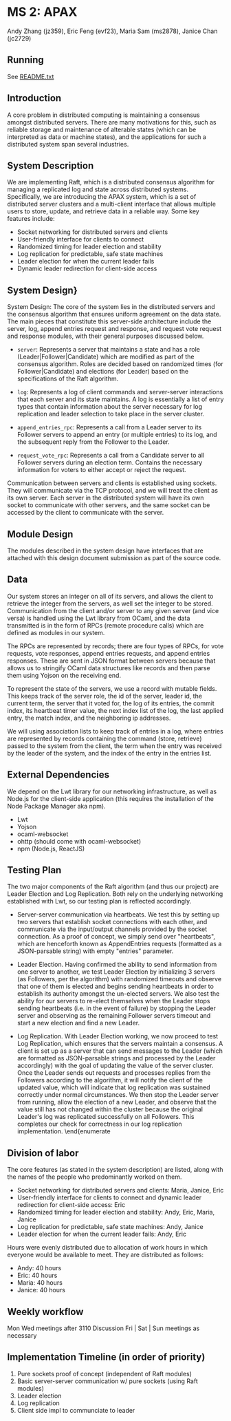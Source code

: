# MS 2: APAX
Andy Zhang (jz359), Eric Feng (evf23), Maria Sam (ms2878), Janice Chan (jc2729)

## Running

See [README.txt](./README.txt)

## Introduction
A core problem in distributed computing is maintaining a consensus amongst distributed
servers. There are many motivations for this, such as reliable storage and maintenance
of alterable states (which can be interpreted as data or machine states), and the
applications for such a distributed system span several industries.

## System Description
We are implementing Raft, which is a distributed consensus algorithm for managing a replicated
log and state across distributed systems. Specifically, we are introducing the APAX
system, which is a set of distributed server clusters and a multi-client interface that
allows multiple users to store, update, and retrieve data in a reliable way. Some key
features include:

- Socket networking for distributed servers and clients
-  User-friendly interface for clients to connect
- Randomized timing for leader election and stability
- Log replication for predictable, safe state machines
- Leader election for when the current leader fails
- Dynamic leader redirection for client-side access

## System Design}
System Design:
The core of the system lies in the distributed servers and the consensus algorithm that ensures uniform agreement on the data state. The main pieces that constitute this server-side architecture include the server, log, append entries request and response, and request vote request and response modules, with their general purposes discussed below.

- `server`: Represents a server that maintains a state and has a role (Leader|Follower|Candidate) which are modified as part of the consensus algorithm. Roles are decided based on randomized times (for Follower|Candidate) and elections (for Leader) based on the specifications of the Raft algorithm.

- `log`: Represents a log of client commands and server-server interactions that each server and its state maintains. A log is essentially a list of entry types that contain information about the server necessary for log replication and leader selection to take place in the server cluster.

- `append_entries_rpc`: Represents a call from a Leader server to its Follower servers to append an entry (or multiple entries) to its log, and the subsequent reply from the Follower to the Leader.

- `request_vote_rpc`: Represents a call from a Candidate server to all Follower servers during an election term. Contains the necessary information for voters to either accept or reject the request.

Communication between servers and clients is established using sockets. They will communicate via the TCP protocol, and we will treat the client as its own server. Each server in the distributed system will have its own socket to communicate with other servers, and the same socket can be accessed by the client to communicate with the server.

## Module Design

The modules described in the system design have interfaces that are attached with this design document submission as part of the source code.

## Data
Our system stores an integer on all of its servers, and allows the client to retrieve the integer from the servers, as well set the integer to be stored. Communication from the client and/or server to any given server (and vice versa) is handled using the Lwt library from OCaml, and the data transmitted is in the form of RPCs (remote procedure calls) which are defined as modules in our system.

The RPCs are represented by records; there are four types of RPCs, for vote requests, vote responses, append entries requests, and append entries responses. These are sent in JSON format between servers because that allows us to stringify OCaml data structures like records and then parse them using Yojson on the receiving end.

To represent the state of the servers, we use a record with mutable fields. 
This keeps track of the server role, the id of the server, leader id, the current term, the server that it voted for, the log of its entries, the commit index, its heartbeat timer value, the next index list of the log, the last applied entry, the match index, and the neighboring ip addresses. 

We will using association lists to keep track of entries in a log, where entries are represented by records containing the command (store, retrieve) passed to the system from the client, the term when the entry was received by the leader of the system, and the index of the entry in the entries list.

## External Dependencies

We depend on the Lwt library for our networking infrastructure, as well as Node.js for the client-side application (this requires the installation of the Node Package Manager aka npm).

- Lwt
- Yojson
- ocaml-websocket
- ohttp (should come with ocaml-websocket)
- npm (Node.js, ReactJS)

## Testing Plan

The two major components of the Raft algorithm (and thus our project) are Leader Election and Log Replication. Both rely on the underlying networking established with Lwt, so our testing plan is reflected accordingly.

- Server-server communication via heartbeats. We test this by setting up two servers that establish socket connections with each other, and communicate via the input/output channels provided by the socket connection. As a proof of concept, we simply send over "heartbeats", which are henceforth known as AppendEntries requests (formatted as a JSON-parsable string) with empty "entries" parameter.

- Leader Election. Having confirmed the ability to send information from one server to another, we test Leader Election by initializing 3 servers (as Followers, per the algorithm) with randomized timeouts and observe that one of them is elected and begins sending heartbeats in order to establish its authority amongst the un-elected servers. We also test the ability for our servers to re-elect themselves when the Leader stops sending heartbeats (i.e. in the event of failure) by stopping the Leader server and observing as the remaining Follower servers timeout and start a new election and find a new Leader.

- Log Replication. With Leader Election working, we now proceed to test Log Replication, which ensures that the servers maintain a consensus. A client is set up as a server that can send messages to the Leader (which are formatted as JSON-parsable strings and processed by the Leader accordingly) with the goal of updating the value of the server cluster. Once the Leader sends out requests and processes replies from the Followers according to the algorithm, it will notify the client of the updated value, which will indicate that log replication was sustained correctly under normal circumstances. We then stop the Leader server from running, allow the election of a new Leader, and observe that the value still has not changed within the cluster because the original Leader's log was replicated successfully on all Followers. This completes our check for correctness in our log replication implementation.
\end{enumerate

## Division of labor

The core features (as stated in the system description) are listed, along with the names of the people who predominantly worked on them.

- Socket networking for distributed servers and clients: Maria, Janice, Eric
- User-friendly interface for clients to connect and dynamic leader redirection for client-side access: Eric
- Randomized timing for leader election and stability: Andy, Eric, Maria, Janice
- Log replication for predictable, safe state machines: Andy, Janice
- Leader election for when the current leader fails: Andy, Eric


Hours were evenly distributed due to allocation of work hours in which everyone would be available to meet. They are distributed as follows:

- Andy: 40 hours
- Eric: 40 hours
- Maria: 40 hours
- Janice: 40 hours

## Weekly workflow
Mon Wed meetings after 3110 Discussion
Fri | Sat | Sun meetings as necessary

## Implementation Timeline (in order of priority)
1. Pure sockets proof of concept (independent of Raft modules)
2. Basic server-server communication w/ pure sockets (using Raft modules)
3. Leader election
4. Log replication
5. Client side impl to communciate to leader



